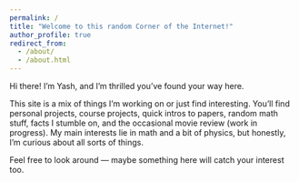 ```yaml
---
permalink: /
title: "Welcome to this random Corner of the Internet!"
author_profile: true
redirect_from: 
  - /about/
  - /about.html
---
```




Hi there! I’m Yash, and I’m thrilled you’ve found your way here.

This site is a mix of things I’m working on or just find interesting. You’ll find personal projects, course projects, quick intros to papers, random math stuff, facts I stumble on, and the occasional movie review (work in progress). My main interests lie in math and a bit of physics, but honestly, I’m curious about all sorts of things.

Feel free to look around — maybe something here will catch your interest too.








